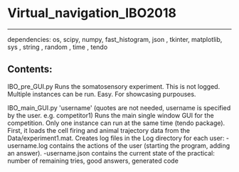 # Virtual_navigation_IBO2018
----------------------------
dependencies:
os, scipy, numpy, fast_histogram, json , tkinter, matplotlib, sys , string , random , time , tendo

Contents:
---------
IBO_pre_GUI.py
Runs the somatosensory experiment. This is not logged. Multiple instances can be run. Easy. For showcasing purpouses.

IBO_main_GUI.py 'username'    (quotes are not needed, username is specified by the user. e.g. competitor1)
Runs the main single window GUI for the competition. Only one instance can run at the same time (tendo package).
First, it loads the cell firing and animal trajectory data from the Data/experiment1.mat.
Creates log files in the Log directory for each user:
    -username.log contains the actions of the user (starting the program, adding an answer).
    -username.json contains the current state of the practical: number of remaining tries, good answers, generated code
